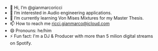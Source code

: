 - 👋 Hi, I’m @gianmarcoricci
- 👀 I’m interested in Audio engineering applications.
- 🌱 I’m currently learning Von Mises Mixtures for my Master Thesis.
- 📫 How to reach me ricci.gianmarco@icloud.com
- 😄 Pronouns: he/him
- ⚡ Fun fact: I'm a DJ & Producer with more than 5 milion digital streams on Spotify. 

<!---
gianmarcoricci/gianmarcoricci is a ✨ special ✨ repository because its `README.md` (this file) appears on your GitHub profile.
You can click the Preview link to take a look at your changes.
--->

